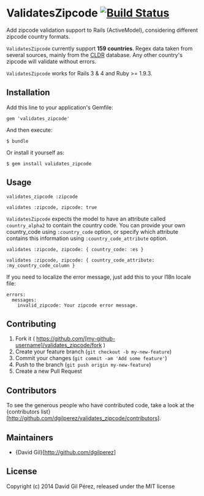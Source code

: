 # ValidatesZipcode [![Build Status](https://secure.travis-ci.org/dgilperez/validates_zipcode.png)](https://travis-ci.org/dgilperez/validates_zipcode)

Add zipcode validation support to Rails (ActiveModel), considering different zipcode country formats.

``ValidatesZipcode`` currently support **159 countries**. Regex data taken from several sources, mainly from the [CLDR](common/supplemental/postalCodeData.xml) database. Any other country's zipcode will validate without errors.

``ValidatesZipcode`` works for Rails 3 & 4 and Ruby >= 1.9.3.

## Installation

Add this line to your application's Gemfile:

    gem 'validates_zipcode'

And then execute:

    $ bundle

Or install it yourself as:

    $ gem install validates_zipcode

## Usage

    validates_zipcode :zipcode

    validates :zipcode, zipcode: true

``ValidatesZipcode`` expects the model to have an attribute called ``country_alpha2`` to contain the country code.
You can provide your own country_code using ``:country_code`` option, or specify which attribute contains this information
using ``:country_code_attribute`` option.

    validates :zipcode, zipcode: { country_code: :es }

    validates :zipcode, zipcode: { country_code_attribute: :my_country_code_column }

If you need to localize the error message, just add this to your I18n locale file:

    errors:
      messages:
        invalid_zipcode: Your zipcode error message.

## Contributing

1. Fork it ( https://github.com/[my-github-username]/validates_zipcode/fork )
2. Create your feature branch (`git checkout -b my-new-feature`)
3. Commit your changes (`git commit -am 'Add some feature'`)
4. Push to the branch (`git push origin my-new-feature`)
5. Create a new Pull Request

## Contributors

To see the generous people who have contributed code, take a look at the {contributors list}[http://github.com/dgilperez/validates_zipcode/contributors].

## Maintainers

* {David Gil}[http://github.com/dgilperez]

## License

Copyright (c) 2014 David Gil Pérez, released under the MIT license
